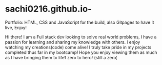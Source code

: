 # sachi0216.github.io-
Portfolio:
  HTML, CSS and JavaScript for the build, also Gitpages to have it live, Enjoy!

Hi there!
I am a Full stack dev looking to solve real world problems, I have a passion for learning and sharing my knowledge with others. I enjoy watching my creations(code) come alive! I truly take pride in my projects completed thus far in my bootcamp!
Hope you enjoy viewing them as much as I have bringing them to life1 zero to hero! (still a zero)

